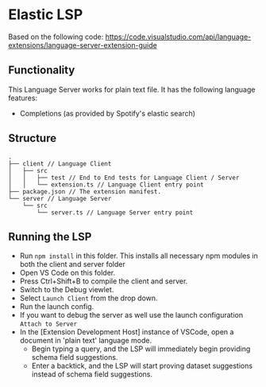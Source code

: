 # Elastic LSP

Based on the following code: https://code.visualstudio.com/api/language-extensions/language-server-extension-guide

## Functionality

This Language Server works for plain text file. It has the following language features:
- Completions (as provided by Spotify's elastic search)

## Structure

```
.
├── client // Language Client
│   ├── src
│   │   ├── test // End to End tests for Language Client / Server
│   │   └── extension.ts // Language Client entry point
├── package.json // The extension manifest.
└── server // Language Server
    └── src
        └── server.ts // Language Server entry point
```

## Running the LSP

- Run `npm install` in this folder. This installs all necessary npm modules in both the client and server folder
- Open VS Code on this folder.
- Press Ctrl+Shift+B to compile the client and server.
- Switch to the Debug viewlet.
- Select `Launch Client` from the drop down.
- Run the launch config.
- If you want to debug the server as well use the launch configuration `Attach to Server`
- In the [Extension Development Host] instance of VSCode, open a document in 'plain text' language mode.
  - Begin typing a query, and the LSP will immediately begin providing schema field suggestions.
  - Enter a backtick, and the LSP will start proving dataset suggestions instead of schema field suggestions.
